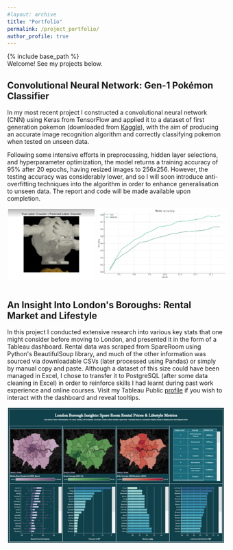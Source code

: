 ```yaml
---
#layout: archive
title: "Portfolio"
permalink: /project_portfolio/
author_profile: true
---
```


{% include base_path %}
<br>
Welcome! See my projects below. <!-- or contributions or competitions -->

<h2> Convolutional Neural Network: Gen-1 Pokémon Classifier </h2>

In my most recent project I constructed a convolutional neural network (CNN) using Keras from TensorFlow and applied it to a dataset of first generation pokemon (downloaded from [Kaggle](https://www.kaggle.com/datasets/lantian773030/pokemonclassification/data)), with the aim of producing an accurate image recognition algorithm and correctly classifying pokemon when tested on unseen data.

Following some intensive efforts in preprocessing, hidden layer selections, and hyperparameter optimization, the model returns a training accuracy of 95% after 20 epochs, having resized images to 256x256. However, the testing accuracy was considerably lower, and so I will soon introduce anti-overfitting techniques into the algorithm in order to enhance generalisation to unseen data. The report and code will be made available upon completion.

<div style="display: flex;">
  <img src="/images/Graveler.png" alt="Image 2" style="width: 40%; border: 2px solid white; margin-right: 2px;">
  <img src="/images/CNN_Analytics.png" alt="Image 1" style="width: 60%; border: 2px solid white;">
</div>

<!-- Need to professionalize images, nice font, white text, clean boundaries  test -->

<br>

<h2> An Insight Into London's Boroughs: Rental Market and Lifestyle </h2>

In this project I conducted extensive research into various key stats that one might consider before moving to London, and presented it in the form of a Tableau dashboard. Rental data was scraped from SpareRoom using Python's BeautifulSoup library, and much of the other information was sourced via downloadable CSVs (later processed using Pandas) or simply by manual copy and paste. Although a dataset of this size could have been managed in Excel, I chose to transfer it to PostgreSQL (after some data cleaning in Excel) in order to reinforce skills I had learnt during past work experience and online courses. Visit my Tableau Public [profile](https://public.tableau.com/app/profile/ross.edwards/vizzes) if you wish to interact with the dashboard and reveal tooltips.

<div style="display: flex;">
  <img src="/images/London_Dashboard.png" alt="Image 1" style="width: 100%; border: 2px solid white;">
</div>

<br>


<!--


<h2> Data Engineering Project </h2>

SQL / Python / Hadoop / Spark / AWS / Azure - Project to display competence in data engineering

![image](rzedward.github.io/images/500x300.png)

<br>

<h2> Project 4: Logistic Regression </h2>

Using built-in vs custom built logistic regression to identify neural tube defects. We are taking quantifiable features of the neural tubes rather than images here.

![image](rzedward.github.io/images/500x300.png)

<br>

<h2> Project 5: Time Series Forecasting </h2>

Let's build a time series forecast.

![image](rzedward.github.io/images/500x300.png)

<br>

Ideas:

END GOAL: END-TO-END DATA ENGINEERING PROJECT USING CLOUD (Python/SQL), END-TO-END MACHINE LEARNING PROJECT (C++), END-TO-END DATA SCIENCE PROJECT (R)

* Cobblestone Research Project
* Kaggle competitions
* Hackathon
* Excel Competition
* Open Source Contribution
* Teaching (YouTube?)

* Trading Bot
* Logistic Regression Project - disease classification
* NLP Sentiment Analysis
* Time Series Forecast for Sales Predictions (or in R for stock market forecasting)
* Ideally deploy these things using AWS/Docker/K8s

* Data Science / ML - ML Projects
* Data Analysis - Tableau Dashboard
* Data Engineering - Need a full End-to-end project - see projectpro website

-->